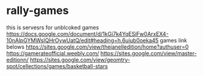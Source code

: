 # rally-games
this is servesrs for unblcoked games
https://docs.google.com/document/d/1kGi7k4YqESiFw0ArxEX4-10nAlpGYMWsIQHrOywUatQ/edit#heading=h.6uiub0oeka45
games link belows
https://sites.google.com/view/thejanelledition/home?authuser=0
https://gamerateofficial.weebly.com/
https://sites.google.com/view/master-editionn/
https://sites.google.com/view/geomtry-spot/cellections/games/basketball-stars
